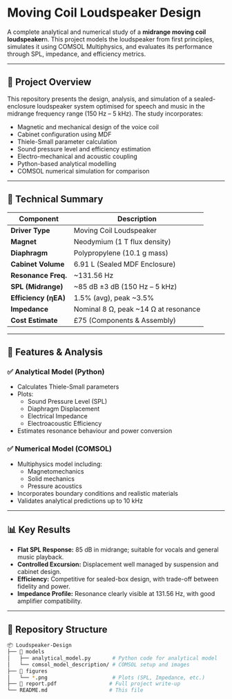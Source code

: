 # Moving Coil Loudspeaker Design

A complete analytical and numerical study of a **midrange moving coil loudspeaker**n. This project models the loudspeaker from first principles, simulates it using COMSOL Multiphysics, and evaluates its performance through SPL, impedance, and efficiency metrics.

---

## 🔧 Project Overview

This repository presents the design, analysis, and simulation of a sealed-enclosure loudspeaker system optimised for speech and music in the midrange frequency range (150 Hz – 5 kHz). The study incorporates:

- Magnetic and mechanical design of the voice coil
- Cabinet configuration using MDF
- Thiele-Small parameter calculation
- Sound pressure level and efficiency estimation
- Electro-mechanical and acoustic coupling
- Python-based analytical modelling
- COMSOL numerical simulation for comparison

---

## 📐 Technical Summary

| Component             | Description                                  |
|-----------------------|----------------------------------------------|
| **Driver Type**       | Moving Coil Loudspeaker                      |
| **Magnet**            | Neodymium (1 T flux density)                 |
| **Diaphragm**         | Polypropylene (10.1 g mass)                  |
| **Cabinet Volume**    | 6.91 L (Sealed MDF Enclosure)                |
| **Resonance Freq.**   | ~131.56 Hz                                   |
| **SPL (Midrange)**    | ~85 dB ±3 dB (150 Hz – 5 kHz)                |
| **Efficiency (ηEA)**  | 1.5% (avg), peak ~3.5%                       |
| **Impedance**         | Nominal 8 Ω, peak ~14 Ω at resonance         |
| **Cost Estimate**     | £75 (Components & Assembly)                  |

---

## 🧮 Features & Analysis

### ✅ Analytical Model (Python)
- Calculates Thiele-Small parameters
- Plots:
  - Sound Pressure Level (SPL)
  - Diaphragm Displacement
  - Electrical Impedance
  - Electroacoustic Efficiency
- Estimates resonance behaviour and power conversion

### ✅ Numerical Model (COMSOL)
- Multiphysics model including:
  - Magnetomechanics
  - Solid mechanics
  - Pressure acoustics
- Incorporates boundary conditions and realistic materials
- Validates analytical predictions up to 10 kHz

---

## 📊 Key Results

- **Flat SPL Response:** 85 dB in midrange; suitable for vocals and general music playback.
- **Controlled Excursion:** Displacement well managed by suspension and cabinet design.
- **Efficiency:** Competitive for sealed-box design, with trade-off between fidelity and power.
- **Impedance Profile:** Resonance clearly visible at 131.56 Hz, with good amplifier compatibility.

---

## 📁 Repository Structure

```bash
📦 Loudspeaker-Design
├── 📂 models
│   ├── analytical_model.py       # Python code for analytical model
│   └── comsol_model_description/ # COMSOL setup and images
├── 📂 figures
│   └── *.png                     # Plots (SPL, Impedance, etc.)
├── 📄 report.pdf                 # Full project write-up
└── README.md                    # This file
